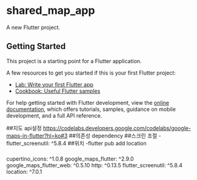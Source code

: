 # shared_map_app

A new Flutter project.

## Getting Started

This project is a starting point for a Flutter application.

A few resources to get you started if this is your first Flutter project:

- [Lab: Write your first Flutter app](https://docs.flutter.dev/get-started/codelab)
- [Cookbook: Useful Flutter samples](https://docs.flutter.dev/cookbook)

For help getting started with Flutter development, view the
[online documentation](https://docs.flutter.dev/), which offers tutorials,
samples, guidance on mobile development, and a full API reference.

##지도 api설정
https://codelabs.developers.google.com/codelabs/google-maps-in-flutter?hl=ko#3
##의존성
dependency
##스크린 조절
-flutter_screenutil: ^5.8.4
##위치
-flutter pub add location


###
cupertino_icons: ^1.0.8
google_maps_flutter: ^2.9.0
google_maps_flutter_web: ^0.5.10
http: ^0.13.5
flutter_screenutil: ^5.8.4
location: ^7.0.1

